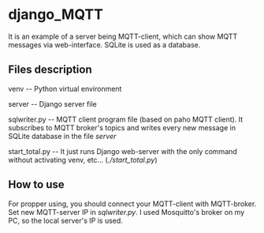 # django_MQTT
It is an example of a server being MQTT-client, which can show MQTT messages via web-interface. SQLite is used as a database.

## Files description
venv -- Python virtual environment

server -- Django server file

sqlwriter.py -- MQTT client program file (based on paho MQTT client). It subscribes to MQTT broker's topics and writes every new message in SQLite database in the file *server*

start_total.py -- It just runs Django web-server with the only command without activating venv, etc... (*./start_total.py*)

## How to use

For propper using, you should connect your MQTT-client with MQTT-broker. Set new MQTT-server IP in *sqlwriter.py*. I used Mosquitto's broker on my PC, so the local server's IP is used.
